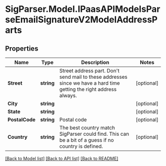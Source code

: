 # SigParser.Model.IPaasAPIModelsParseEmailSignatureV2ModelAddressParts
## Properties

Name | Type | Description | Notes
------------ | ------------- | ------------- | -------------
**Street** | **string** | Street address part. Don&#39;t send mail to these addresses since we have a hard time getting the right address always. | [optional] 
**City** | **string** |  | [optional] 
**State** | **string** |  | [optional] 
**PostalCode** | **string** | Postal code | [optional] 
**Country** | **string** | The best country match SigParser could find. This can be a bit of a guess if no country is defined. | [optional] 

[[Back to Model list]](../README.md#documentation-for-models) [[Back to API list]](../README.md#documentation-for-api-endpoints) [[Back to README]](../README.md)

